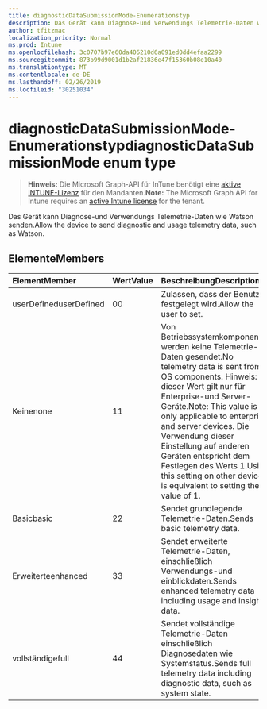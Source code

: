 ```yaml
---
title: diagnosticDataSubmissionMode-Enumerationstyp
description: Das Gerät kann Diagnose-und Verwendungs Telemetrie-Daten wie Watson senden.
author: tfitzmac
localization_priority: Normal
ms.prod: Intune
ms.openlocfilehash: 3c0707b97e60da406210d6a091ed0dd4efaa2299
ms.sourcegitcommit: 873b99d9001d1b2af21836e47f15360b08e10a40
ms.translationtype: MT
ms.contentlocale: de-DE
ms.lasthandoff: 02/26/2019
ms.locfileid: "30251034"
---
```

# <a name="diagnosticdatasubmissionmode-enum-type"></a><span data-ttu-id="7c918-103">diagnosticDataSubmissionMode-Enumerationstyp</span><span class="sxs-lookup"><span data-stu-id="7c918-103">diagnosticDataSubmissionMode enum type</span></span>

> <span data-ttu-id="7c918-104">**Hinweis:** Die Microsoft Graph-API für InTune benötigt eine [aktive INTUNE-Lizenz](https://go.microsoft.com/fwlink/?linkid=839381) für den Mandanten.</span><span class="sxs-lookup"><span data-stu-id="7c918-104">**Note:** The Microsoft Graph API for Intune requires an [active Intune license](https://go.microsoft.com/fwlink/?linkid=839381) for the tenant.</span></span>

<span data-ttu-id="7c918-105">Das Gerät kann Diagnose-und Verwendungs Telemetrie-Daten wie Watson senden.</span><span class="sxs-lookup"><span data-stu-id="7c918-105">Allow the device to send diagnostic and usage telemetry data, such as Watson.</span></span>

## <a name="members"></a><span data-ttu-id="7c918-106">Elemente</span><span class="sxs-lookup"><span data-stu-id="7c918-106">Members</span></span>
|<span data-ttu-id="7c918-107">Element</span><span class="sxs-lookup"><span data-stu-id="7c918-107">Member</span></span>|<span data-ttu-id="7c918-108">Wert</span><span class="sxs-lookup"><span data-stu-id="7c918-108">Value</span></span>|<span data-ttu-id="7c918-109">Beschreibung</span><span class="sxs-lookup"><span data-stu-id="7c918-109">Description</span></span>|
|:---|:---|:---|
|<span data-ttu-id="7c918-110">userDefined</span><span class="sxs-lookup"><span data-stu-id="7c918-110">userDefined</span></span>|<span data-ttu-id="7c918-111">0</span><span class="sxs-lookup"><span data-stu-id="7c918-111">0</span></span>|<span data-ttu-id="7c918-112">Zulassen, dass der Benutzer festgelegt wird.</span><span class="sxs-lookup"><span data-stu-id="7c918-112">Allow the user to set.</span></span>|
|<span data-ttu-id="7c918-113">Keine</span><span class="sxs-lookup"><span data-stu-id="7c918-113">none</span></span>|<span data-ttu-id="7c918-114">1</span><span class="sxs-lookup"><span data-stu-id="7c918-114">1</span></span>|<span data-ttu-id="7c918-115">Von Betriebssystemkomponenten werden keine Telemetrie-Daten gesendet.</span><span class="sxs-lookup"><span data-stu-id="7c918-115">No telemetry data is sent from OS components.</span></span> <span data-ttu-id="7c918-116">Hinweis: dieser Wert gilt nur für Enterprise-und Server-Geräte.</span><span class="sxs-lookup"><span data-stu-id="7c918-116">Note: This value is only applicable to enterprise and server devices.</span></span> <span data-ttu-id="7c918-117">Die Verwendung dieser Einstellung auf anderen Geräten entspricht dem Festlegen des Werts 1.</span><span class="sxs-lookup"><span data-stu-id="7c918-117">Using this setting on other devices is equivalent to setting the value of 1.</span></span>|
|<span data-ttu-id="7c918-118">Basic</span><span class="sxs-lookup"><span data-stu-id="7c918-118">basic</span></span>|<span data-ttu-id="7c918-119">2</span><span class="sxs-lookup"><span data-stu-id="7c918-119">2</span></span>|<span data-ttu-id="7c918-120">Sendet grundlegende Telemetrie-Daten.</span><span class="sxs-lookup"><span data-stu-id="7c918-120">Sends basic telemetry data.</span></span>|
|<span data-ttu-id="7c918-121">Erweiterte</span><span class="sxs-lookup"><span data-stu-id="7c918-121">enhanced</span></span>|<span data-ttu-id="7c918-122">3</span><span class="sxs-lookup"><span data-stu-id="7c918-122">3</span></span>|<span data-ttu-id="7c918-123">Sendet erweiterte Telemetrie-Daten, einschließlich Verwendungs-und einblickdaten.</span><span class="sxs-lookup"><span data-stu-id="7c918-123">Sends enhanced telemetry data including usage and insights data.</span></span>|
|<span data-ttu-id="7c918-124">vollständige</span><span class="sxs-lookup"><span data-stu-id="7c918-124">full</span></span>|<span data-ttu-id="7c918-125">4</span><span class="sxs-lookup"><span data-stu-id="7c918-125">4</span></span>|<span data-ttu-id="7c918-126">Sendet vollständige Telemetrie-Daten einschließlich Diagnosedaten wie Systemstatus.</span><span class="sxs-lookup"><span data-stu-id="7c918-126">Sends full telemetry data including diagnostic data, such as system state.</span></span>|



